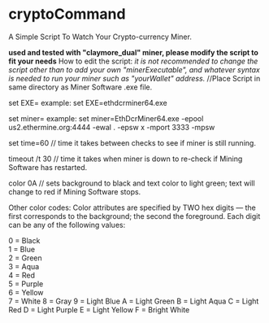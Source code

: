 # cryptoCommand
A Simple Script To Watch Your Crypto-currency Miner.

**used and tested with "claymore_dual" miner, please modify the script to fit your needs**
How to edit the script:
  *it is not recommended to change the script other than to add your own "minerExecutable", and whatever syntax is needed to run your miner such as "yourWallet" address.*
//Place Script in same directory as Miner Software .exe file.

set EXE=<minerExecutable>
  example: set EXE=ethdcrminer64.exe

set miner=<string for Miner Software>
  example: set miner=EthDcrMiner64.exe -epool us2.ethermine.org:4444 -ewal <yourWallet>.<yourMinerName> -epsw x -mport 3333 -mpsw <poolPassword>

set time=60
  // time it takes between checks to see if miner is still running.

timeout /t 30
  // time it takes when miner is down to re-check if Mining Software has restarted.

color 0A
  // sets background to black and text color to light green; text will change to red if Mining Software stops.

Other color codes:
  Color attributes are specified by TWO hex digits — the first corresponds to the background; the second the foreground. Each digit can be any of the following values:

0	=	Black	 	  
1	=	Blue	 	 
2	=	Green	 	  
3	=	Aqua	 	  
4	=	Red	 	    
5	=	Purple	  
6	=	Yellow	 
7	=	White
8	=	Gray
9	=	Light Blue
A	=	Light Green
B	=	Light Aqua
C	=	Light Red
D	=	Light Purple
E	=	Light Yellow
F	=	Bright White
